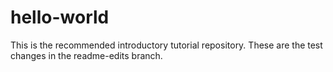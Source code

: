 # hello-world
This is the recommended introductory tutorial repository.
These are the test changes in the readme-edits branch. 
